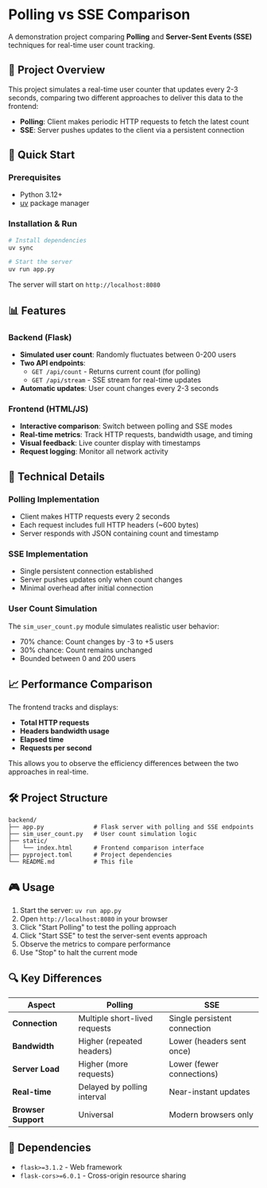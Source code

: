# Polling vs SSE Comparison

A demonstration project comparing **Polling** and **Server-Sent Events (SSE)** techniques for real-time user count tracking.

## 🎯 Project Overview

This project simulates a real-time user counter that updates every 2-3 seconds, comparing two different approaches to deliver this data to the frontend:

- **Polling**: Client makes periodic HTTP requests to fetch the latest count
- **SSE**: Server pushes updates to the client via a persistent connection

## 🚀 Quick Start

### Prerequisites

- Python 3.12+
- [uv](https://docs.astral.sh/uv/) package manager

### Installation & Run

```bash
# Install dependencies
uv sync

# Start the server
uv run app.py
```

The server will start on `http://localhost:8080`

## 📊 Features

### Backend (Flask)

- **Simulated user count**: Randomly fluctuates between 0-200 users
- **Two API endpoints**:
  - `GET /api/count` - Returns current count (for polling)
  - `GET /api/stream` - SSE stream for real-time updates
- **Automatic updates**: User count changes every 2-3 seconds

### Frontend (HTML/JS)

- **Interactive comparison**: Switch between polling and SSE modes
- **Real-time metrics**: Track HTTP requests, bandwidth usage, and timing
- **Visual feedback**: Live counter display with timestamps
- **Request logging**: Monitor all network activity

## 🔧 Technical Details

### Polling Implementation

- Client makes HTTP requests every 2 seconds
- Each request includes full HTTP headers (~600 bytes)
- Server responds with JSON containing count and timestamp

### SSE Implementation

- Single persistent connection established
- Server pushes updates only when count changes
- Minimal overhead after initial connection

### User Count Simulation

The `sim_user_count.py` module simulates realistic user behavior:

- 70% chance: Count changes by -3 to +5 users
- 30% chance: Count remains unchanged
- Bounded between 0 and 200 users

## 📈 Performance Comparison

The frontend tracks and displays:

- **Total HTTP requests**
- **Headers bandwidth usage**
- **Elapsed time**
- **Requests per second**

This allows you to observe the efficiency differences between the two approaches in real-time.

## 🛠️ Project Structure

```
backend/
├── app.py              # Flask server with polling and SSE endpoints
├── sim_user_count.py   # User count simulation logic
├── static/
│   └── index.html      # Frontend comparison interface
├── pyproject.toml      # Project dependencies
└── README.md           # This file
```

## 🎮 Usage

1. Start the server: `uv run app.py`
2. Open `http://localhost:8080` in your browser
3. Click "Start Polling" to test the polling approach
4. Click "Start SSE" to test the server-sent events approach
5. Observe the metrics to compare performance
6. Use "Stop" to halt the current mode

## 🔍 Key Differences

| Aspect              | Polling                       | SSE                          |
| ------------------- | ----------------------------- | ---------------------------- |
| **Connection**      | Multiple short-lived requests | Single persistent connection |
| **Bandwidth**       | Higher (repeated headers)     | Lower (headers sent once)    |
| **Server Load**     | Higher (more requests)        | Lower (fewer connections)    |
| **Real-time**       | Delayed by polling interval   | Near-instant updates         |
| **Browser Support** | Universal                     | Modern browsers only         |

## 📝 Dependencies

- `flask>=3.1.2` - Web framework
- `flask-cors>=6.0.1` - Cross-origin resource sharing
